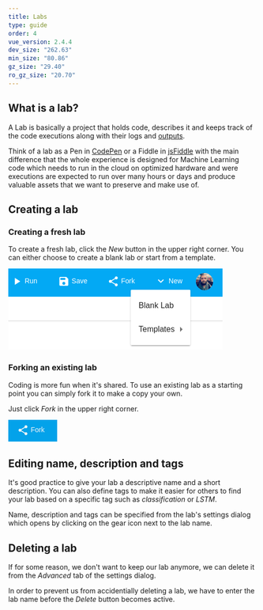 ```yaml
---
title: Labs
type: guide
order: 4
vue_version: 2.4.4
dev_size: "262.63"
min_size: "80.86"
gz_size: "29.40"
ro_gz_size: "20.70"
---
```


## What is a lab?

A Lab is basically a project that holds code, describes it and keeps track of the code executions along with their logs and [outputs](output.html).

Think of a lab as a Pen in [CodePen](https://codepen.io/) or a Fiddle in [jsFiddle](https://jsfiddle.net/) with the main difference that the whole experience is designed for Machine Learning code which needs to run in the cloud on optimized hardware and were executions are expected to run over many hours or days and produce valuable assets that we want to preserve and make use of.

## Creating a lab

### Creating a fresh lab

To create a fresh lab, click the *New* button in the upper right corner. You can either choose to create a blank lab or start from a template.

![Create a lab](labs/create_lab.png)

### Forking an existing lab

Coding is more fun when it's shared. To use an existing lab as a starting point you can simply fork it to make a copy your own.

Just click *Fork* in the upper right corner.

![Fork a lab](labs/fork_lab.png)

## Editing name, description and tags

It's good practice to give your lab a descriptive name and a short description. You can also define tags to make it easier for others to find your lab based on a specific tag such as *classification* or *LSTM*.

Name, description and tags can be specified from the lab's settings dialog which opens by clicking on the gear icon next to the lab name.

## Deleting a lab

If for some reason, we don't want to keep our lab anymore, we can delete it from the *Advanced* tab of the settings dialog.

In order to prevent us from accidentially deleting a lab, we have to enter the lab name before the *Delete* button becomes active.